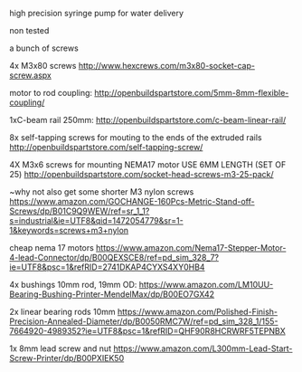 high precision syringe pump for water delivery

non tested

a bunch of screws

4x M3x80 screws
http://www.hexcrews.com/m3x80-socket-cap-screw.aspx

motor to rod coupling:
http://openbuildspartstore.com/5mm-8mm-flexible-coupling/

1xC-beam rail 250mm:
http://openbuildspartstore.com/c-beam-linear-rail/

8x self-tapping screws for mouting to the ends of the extruded rails
http://openbuildspartstore.com/self-tapping-screw/

4X M3x6 screws for mounting NEMA17 motor
USE 6MM LENGTH
(SET OF 25)
http://openbuildspartstore.com/socket-head-screws-m3-25-pack/


~why not also get some shorter M3 nylon screws
https://www.amazon.com/GOCHANGE-160Pcs-Metric-Stand-off-Screws/dp/B01C9Q9WEW/ref=sr_1_1?s=industrial&ie=UTF8&qid=1472054779&sr=1-1&keywords=screws+m3+nylon

cheap nema 17 motors
https://www.amazon.com/Nema17-Stepper-Motor-4-lead-Connector/dp/B00QEXSCE8/ref=pd_sim_328_7?ie=UTF8&psc=1&refRID=2741DKAP4CYXS4XY0HB4

4x bushings 10mm rod, 19mm OD:
https://www.amazon.com/LM10UU-Bearing-Bushing-Printer-MendelMax/dp/B00EO7GX42

2x linear bearing rods 10mm
https://www.amazon.com/Polished-Finish-Precision-Annealed-Diameter/dp/B0050RMC7W/ref=pd_sim_328_1/155-7664920-4989352?ie=UTF8&psc=1&refRID=QHF90R8HCRWRF5TEPNBX

1x 8mm lead screw and nut
https://www.amazon.com/L300mm-Lead-Start-Screw-Printer/dp/B00PXIEK50

